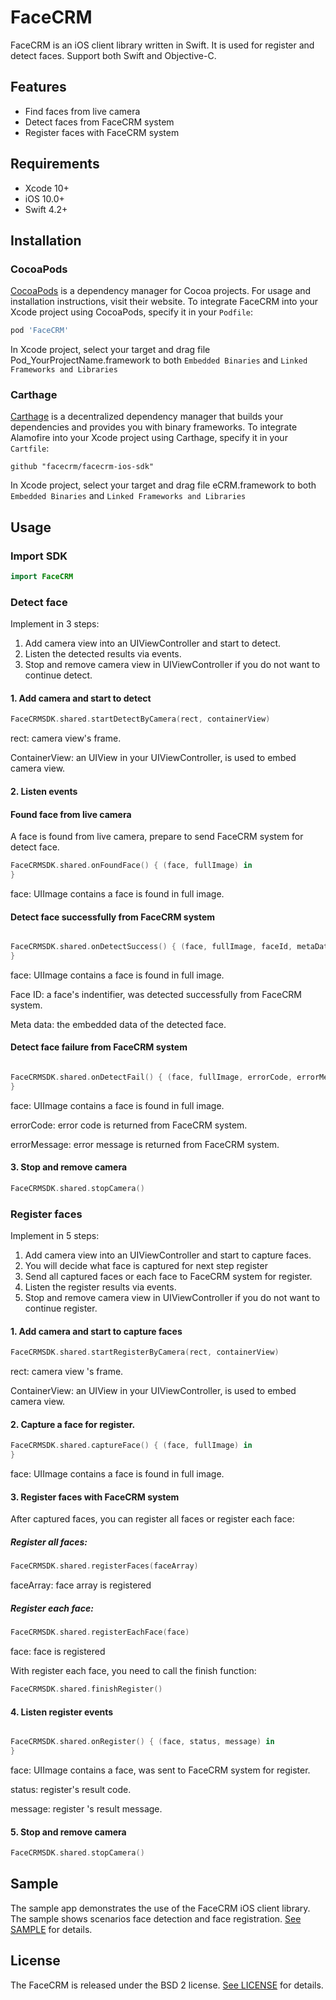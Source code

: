 # FaceCRM

FaceCRM is an iOS client library written in Swift. It is used for register and detect faces. Support both Swift and Objective-C.

## Features
* Find faces from live camera
* Detect faces from FaceCRM system
* Register faces with FaceCRM system

## Requirements
* Xcode 10+
* iOS 10.0+
* Swift 4.2+


## Installation

### CocoaPods

[CocoaPods](https://cocoapods.org) is a dependency manager for Cocoa projects. For usage and installation instructions, visit their website. To integrate FaceCRM into your Xcode project using CocoaPods, specify it in your `Podfile`:

```ruby
pod 'FaceCRM'
```

In Xcode project, select your target and drag file Pod_YourProjectName.framework to both `Embedded Binaries` and `Linked Frameworks and Libraries`

### Carthage

[Carthage](https://github.com/Carthage/Carthage) is a decentralized dependency manager that builds your dependencies and provides you with binary frameworks. To integrate Alamofire into your Xcode project using Carthage, specify it in your `Cartfile`:

```ogdl
github "facecrm/facecrm-ios-sdk"
```

In Xcode project, select your target and drag file eCRM.framework to both `Embedded Binaries` and `Linked Frameworks and Libraries`

## Usage
### Import SDK
```swift
import FaceCRM
```

### Detect face 
Implement in 3 steps:
1. Add camera view into an UIViewController and start to detect.
2. Listen the detected results via events.
3. Stop and remove camera view in UIViewController if you do not want to continue detect.

#### 1. Add camera and start to detect
```swift
FaceCRMSDK.shared.startDetectByCamera(rect, containerView)
```
rect: camera view's frame.

ContainerView: an UIView in your UIViewController, is used to embed camera view.


#### 2. Listen events
#### Found face from live camera
A face is found from live camera, prepare to send FaceCRM system for detect face.
```swift
FaceCRMSDK.shared.onFoundFace() { (face, fullImage) in
}
```
face: UIImage contains a face is found in full image.

#### Detect face successfully from FaceCRM system
```swift

FaceCRMSDK.shared.onDetectSuccess() { (face, fullImage, faceId, metaData) in
}
```
face: UIImage contains a face is found in full image. 

Face ID: a face's indentifier, was detected successfully from FaceCRM system. 

Meta data: the embedded data of the detected face.

#### Detect face failure from FaceCRM system
```swift

FaceCRMSDK.shared.onDetectFail() { (face, fullImage, errorCode, errorMessage) in
}
```
face: UIImage contains a face is found in full image. 

errorCode: error code is returned from FaceCRM system.

errorMessage: error message is returned from FaceCRM system.


#### 3. Stop and remove camera
```swift
FaceCRMSDK.shared.stopCamera()
```

### Register faces
Implement in 5 steps:
1. Add camera view into an UIViewController and start to capture faces.
2. You will decide what face is captured for next step register
3. Send all captured faces or each face to FaceCRM system for register.
2. Listen the register results via events.
3. Stop and remove camera view in UIViewController if you do not want to continue register.

#### 1. Add camera and start to capture faces
```swift
FaceCRMSDK.shared.startRegisterByCamera(rect, containerView)
```
rect: camera view 's frame.

ContainerView: an UIView in your UIViewController, is used to embed camera view.

#### 2. Capture a face for register.
```swift
FaceCRMSDK.shared.captureFace() { (face, fullImage) in
}
```
face: UIImage contains a face is found in full image.

#### 3. Register faces with FaceCRM system
After captured faces, you can register all faces or register each face:

##### Register all faces:
```swift
FaceCRMSDK.shared.registerFaces(faceArray)
```
faceArray: face array is registered

##### Register each face:
```swift
FaceCRMSDK.shared.registerEachFace(face)
```
face: face is registered

With register each face, you need to call the finish function:
```swift
FaceCRMSDK.shared.finishRegister()
```

#### 4. Listen register events
```swift

FaceCRMSDK.shared.onRegister() { (face, status, message) in
}
```

face: UIImage contains a face, was sent to FaceCRM system for register. 

status: register's result code.

message: register 's result message.

#### 5. Stop and remove camera
```swift
FaceCRMSDK.shared.stopCamera()
```

## Sample

The sample app demonstrates the use of the FaceCRM iOS client library. The sample shows scenarios face detection and face registration. [See SAMPLE](https://github.com/facecrm/facecrm-ios-sdk/blob/master/LICENSE) for details.

## License
The FaceCRM is released under the BSD 2 license. [See LICENSE](https://github.com/facecrm/facecrm-ios-sdk/blob/master/LICENSE) for details.

